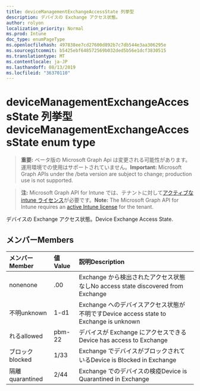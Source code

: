 ```yaml
---
title: deviceManagementExchangeAccessState 列挙型
description: デバイスの Exchange アクセス状態。
author: rolyon
localization_priority: Normal
ms.prod: Intune
doc_type: enumPageType
ms.openlocfilehash: 497838ee7cd27600d892b7c7db544e3aa306295e
ms.sourcegitcommit: b5425ebf648572569b032ded5b56e1dcf3830515
ms.translationtype: MT
ms.contentlocale: ja-JP
ms.lasthandoff: 08/13/2019
ms.locfileid: "36370110"
---
```

# <a name="devicemanagementexchangeaccessstate-enum-type"></a><span data-ttu-id="4f1e3-103">deviceManagementExchangeAccessState 列挙型</span><span class="sxs-lookup"><span data-stu-id="4f1e3-103">deviceManagementExchangeAccessState enum type</span></span>

> <span data-ttu-id="4f1e3-104">**重要:** ベータ版の Microsoft Graph Api は変更される可能性があります。運用環境での使用はサポートされていません。</span><span class="sxs-lookup"><span data-stu-id="4f1e3-104">**Important:** Microsoft Graph APIs under the /beta version are subject to change; production use is not supported.</span></span>

> <span data-ttu-id="4f1e3-105">**注:** Microsoft Graph API for Intune では、テナントに対して[アクティブな intune ライセンス](https://go.microsoft.com/fwlink/?linkid=839381)が必要です。</span><span class="sxs-lookup"><span data-stu-id="4f1e3-105">**Note:** The Microsoft Graph API for Intune requires an [active Intune license](https://go.microsoft.com/fwlink/?linkid=839381) for the tenant.</span></span>

<span data-ttu-id="4f1e3-106">デバイスの Exchange アクセス状態。</span><span class="sxs-lookup"><span data-stu-id="4f1e3-106">Device Exchange Access State.</span></span>

## <a name="members"></a><span data-ttu-id="4f1e3-107">メンバー</span><span class="sxs-lookup"><span data-stu-id="4f1e3-107">Members</span></span>
|<span data-ttu-id="4f1e3-108">メンバー</span><span class="sxs-lookup"><span data-stu-id="4f1e3-108">Member</span></span>|<span data-ttu-id="4f1e3-109">値</span><span class="sxs-lookup"><span data-stu-id="4f1e3-109">Value</span></span>|<span data-ttu-id="4f1e3-110">説明</span><span class="sxs-lookup"><span data-stu-id="4f1e3-110">Description</span></span>|
|:---|:---|:---|
|<span data-ttu-id="4f1e3-111">none</span><span class="sxs-lookup"><span data-stu-id="4f1e3-111">none</span></span>|<span data-ttu-id="4f1e3-112">.0</span><span class="sxs-lookup"><span data-stu-id="4f1e3-112">0</span></span>|<span data-ttu-id="4f1e3-113">Exchange から検出されたアクセス状態なし</span><span class="sxs-lookup"><span data-stu-id="4f1e3-113">No access state discovered from Exchange</span></span>|
|<span data-ttu-id="4f1e3-114">不明</span><span class="sxs-lookup"><span data-stu-id="4f1e3-114">unknown</span></span>|<span data-ttu-id="4f1e3-115">1-d</span><span class="sxs-lookup"><span data-stu-id="4f1e3-115">1</span></span>|<span data-ttu-id="4f1e3-116">Exchange へのデバイスアクセス状態が不明です</span><span class="sxs-lookup"><span data-stu-id="4f1e3-116">Device access state to Exchange is unknown</span></span>|
|<span data-ttu-id="4f1e3-117">れる</span><span class="sxs-lookup"><span data-stu-id="4f1e3-117">allowed</span></span>|<span data-ttu-id="4f1e3-118">pbm-2</span><span class="sxs-lookup"><span data-stu-id="4f1e3-118">2</span></span>|<span data-ttu-id="4f1e3-119">デバイスが Exchange にアクセスできる</span><span class="sxs-lookup"><span data-stu-id="4f1e3-119">Device has access to Exchange</span></span>|
|<span data-ttu-id="4f1e3-120">ブロック</span><span class="sxs-lookup"><span data-stu-id="4f1e3-120">blocked</span></span>|<span data-ttu-id="4f1e3-121">1/3</span><span class="sxs-lookup"><span data-stu-id="4f1e3-121">3</span></span>|<span data-ttu-id="4f1e3-122">Exchange でデバイスがブロックされている</span><span class="sxs-lookup"><span data-stu-id="4f1e3-122">Device is Blocked in Exchange</span></span>|
|<span data-ttu-id="4f1e3-123">隔離</span><span class="sxs-lookup"><span data-stu-id="4f1e3-123">quarantined</span></span>|<span data-ttu-id="4f1e3-124">2/4</span><span class="sxs-lookup"><span data-stu-id="4f1e3-124">4</span></span>|<span data-ttu-id="4f1e3-125">Exchange でのデバイスの検疫</span><span class="sxs-lookup"><span data-stu-id="4f1e3-125">Device is Quarantined in Exchange</span></span>|



